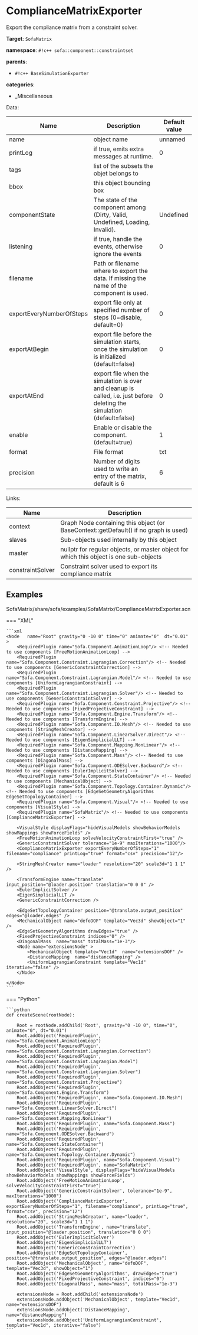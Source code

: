 # ComplianceMatrixExporter

Export the compliance matrix from a constraint solver.


__Target__: `SofaMatrix`

__namespace__: `#!c++ sofa::component::constraintset`

__parents__: 

- `#!c++ BaseSimulationExporter`

__categories__: 

- _Miscellaneous

Data: 

<table>
<thead>
    <tr>
        <th>Name</th>
        <th>Description</th>
        <th>Default value</th>
    </tr>
</thead>
<tbody>
	<tr>
		<td>name</td>
		<td>
object name
</td>
		<td>unnamed</td>
	</tr>
	<tr>
		<td>printLog</td>
		<td>
if true, emits extra messages at runtime.
</td>
		<td>0</td>
	</tr>
	<tr>
		<td>tags</td>
		<td>
list of the subsets the objet belongs to
</td>
		<td></td>
	</tr>
	<tr>
		<td>bbox</td>
		<td>
this object bounding box
</td>
		<td></td>
	</tr>
	<tr>
		<td>componentState</td>
		<td>
The state of the component among (Dirty, Valid, Undefined, Loading, Invalid).
</td>
		<td>Undefined</td>
	</tr>
	<tr>
		<td>listening</td>
		<td>
if true, handle the events, otherwise ignore the events
</td>
		<td>0</td>
	</tr>
	<tr>
		<td>filename</td>
		<td>
Path or filename where to export the data.  If missing the name of the component is used.
</td>
		<td></td>
	</tr>
	<tr>
		<td>exportEveryNumberOfSteps</td>
		<td>
export file only at specified number of steps (0=disable, default=0)
</td>
		<td>0</td>
	</tr>
	<tr>
		<td>exportAtBegin</td>
		<td>
export file before the simulation starts, once the simulation is initialized (default=false)
</td>
		<td>0</td>
	</tr>
	<tr>
		<td>exportAtEnd</td>
		<td>
export file when the simulation is over and cleanup is called, i.e. just before deleting the simulation (default=false)
</td>
		<td>0</td>
	</tr>
	<tr>
		<td>enable</td>
		<td>
Enable or disable the component. (default=true)
</td>
		<td>1</td>
	</tr>
	<tr>
		<td>format</td>
		<td>
File format
</td>
		<td>txt</td>
	</tr>
	<tr>
		<td>precision</td>
		<td>
Number of digits used to write an entry of the matrix, default is 6
</td>
		<td>6</td>
	</tr>

</tbody>
</table>

Links: 

| Name | Description |
| ---- | ----------- |
|context|Graph Node containing this object (or BaseContext::getDefault() if no graph is used)|
|slaves|Sub-objects used internally by this object|
|master|nullptr for regular objects, or master object for which this object is one sub-objects|
|constraintSolver|Constraint solver used to export its compliance matrix|



## Examples

SofaMatrix/share/sofa/examples/SofaMatrix/ComplianceMatrixExporter.scn

=== "XML"

    ```xml
    <Node   name="Root" gravity="0 -10 0" time="0" animate="0"  dt="0.01" >
        <RequiredPlugin name="Sofa.Component.AnimationLoop"/> <!-- Needed to use components [FreeMotionAnimationLoop] -->
        <RequiredPlugin name="Sofa.Component.Constraint.Lagrangian.Correction"/> <!-- Needed to use components [GenericConstraintCorrection] -->
        <RequiredPlugin name="Sofa.Component.Constraint.Lagrangian.Model"/> <!-- Needed to use components [UniformLagrangianConstraint] -->
        <RequiredPlugin name="Sofa.Component.Constraint.Lagrangian.Solver"/> <!-- Needed to use components [GenericConstraintSolver] -->
        <RequiredPlugin name="Sofa.Component.Constraint.Projective"/> <!-- Needed to use components [FixedProjectiveConstraint] -->
        <RequiredPlugin name="Sofa.Component.Engine.Transform"/> <!-- Needed to use components [TransformEngine] -->
        <RequiredPlugin name="Sofa.Component.IO.Mesh"/> <!-- Needed to use components [StringMeshCreator] -->
        <RequiredPlugin name="Sofa.Component.LinearSolver.Direct"/> <!-- Needed to use components [EigenSimplicialLLT] -->
        <RequiredPlugin name="Sofa.Component.Mapping.NonLinear"/> <!-- Needed to use components [DistanceMapping] -->
        <RequiredPlugin name="Sofa.Component.Mass"/> <!-- Needed to use components [DiagonalMass] -->
        <RequiredPlugin name="Sofa.Component.ODESolver.Backward"/> <!-- Needed to use components [EulerImplicitSolver] -->
        <RequiredPlugin name="Sofa.Component.StateContainer"/> <!-- Needed to use components [MechanicalObject] -->
        <RequiredPlugin name="Sofa.Component.Topology.Container.Dynamic"/> <!-- Needed to use components [EdgeSetGeometryAlgorithms EdgeSetTopologyContainer] -->
        <RequiredPlugin name="Sofa.Component.Visual"/> <!-- Needed to use components [VisualStyle] -->
        <RequiredPlugin name="SofaMatrix"/> <!-- Needed to use components [ComplianceMatrixExporter] -->
    
        <VisualStyle displayFlags="hideVisualModels showBehaviorModels showMappings showForceFields" />
        <FreeMotionAnimationLoop solveVelocityConstraintFirst="true" />
        <GenericConstraintSolver tolerance="1e-9" maxIterations="1000"/>
        <ComplianceMatrixExporter exportEveryNumberOfSteps="1" filename="compliance" printLog="true" format="csv" precision="12"/>
    
        <StringMeshCreator name="loader" resolution="20" scale3d="1 1 1" />
    
        <TransformEngine name="translate" input_position="@loader.position" translation="0 0 0" />
        <EulerImplicitSolver />
        <EigenSimplicialLLT />
        <GenericConstraintCorrection />
    
        <EdgeSetTopologyContainer position="@translate.output_position" edges="@loader.edges" />
        <MechanicalObject name="defoDOF" template="Vec3d" showObject="1" />
        <EdgeSetGeometryAlgorithms drawEdges="true" />
        <FixedProjectiveConstraint indices="0" />
        <DiagonalMass  name="mass" totalMass="1e-3"/>
        <Node name="extensionsNode" >
            <MechanicalObject template="Vec1d"  name="extensionsDOF" />
            <DistanceMapping  name="distanceMapping" />
            <UniformLagrangianConstraint template="Vec1d" iterative="false" />
        </Node>
    
    </Node>
    ```

=== "Python"

    ```python
    def createScene(rootNode):

        Root = rootNode.addChild('Root', gravity="0 -10 0", time="0", animate="0", dt="0.01")
        Root.addObject('RequiredPlugin', name="Sofa.Component.AnimationLoop")
        Root.addObject('RequiredPlugin', name="Sofa.Component.Constraint.Lagrangian.Correction")
        Root.addObject('RequiredPlugin', name="Sofa.Component.Constraint.Lagrangian.Model")
        Root.addObject('RequiredPlugin', name="Sofa.Component.Constraint.Lagrangian.Solver")
        Root.addObject('RequiredPlugin', name="Sofa.Component.Constraint.Projective")
        Root.addObject('RequiredPlugin', name="Sofa.Component.Engine.Transform")
        Root.addObject('RequiredPlugin', name="Sofa.Component.IO.Mesh")
        Root.addObject('RequiredPlugin', name="Sofa.Component.LinearSolver.Direct")
        Root.addObject('RequiredPlugin', name="Sofa.Component.Mapping.NonLinear")
        Root.addObject('RequiredPlugin', name="Sofa.Component.Mass")
        Root.addObject('RequiredPlugin', name="Sofa.Component.ODESolver.Backward")
        Root.addObject('RequiredPlugin', name="Sofa.Component.StateContainer")
        Root.addObject('RequiredPlugin', name="Sofa.Component.Topology.Container.Dynamic")
        Root.addObject('RequiredPlugin', name="Sofa.Component.Visual")
        Root.addObject('RequiredPlugin', name="SofaMatrix")
        Root.addObject('VisualStyle', displayFlags="hideVisualModels showBehaviorModels showMappings showForceFields")
        Root.addObject('FreeMotionAnimationLoop', solveVelocityConstraintFirst="true")
        Root.addObject('GenericConstraintSolver', tolerance="1e-9", maxIterations="1000")
        Root.addObject('ComplianceMatrixExporter', exportEveryNumberOfSteps="1", filename="compliance", printLog="true", format="csv", precision="12")
        Root.addObject('StringMeshCreator', name="loader", resolution="20", scale3d="1 1 1")
        Root.addObject('TransformEngine', name="translate", input_position="@loader.position", translation="0 0 0")
        Root.addObject('EulerImplicitSolver')
        Root.addObject('EigenSimplicialLLT')
        Root.addObject('GenericConstraintCorrection')
        Root.addObject('EdgeSetTopologyContainer', position="@translate.output_position", edges="@loader.edges")
        Root.addObject('MechanicalObject', name="defoDOF", template="Vec3d", showObject="1")
        Root.addObject('EdgeSetGeometryAlgorithms', drawEdges="true")
        Root.addObject('FixedProjectiveConstraint', indices="0")
        Root.addObject('DiagonalMass', name="mass", totalMass="1e-3")

        extensionsNode = Root.addChild('extensionsNode')
        extensionsNode.addObject('MechanicalObject', template="Vec1d", name="extensionsDOF")
        extensionsNode.addObject('DistanceMapping', name="distanceMapping")
        extensionsNode.addObject('UniformLagrangianConstraint', template="Vec1d", iterative="false")
    ```

